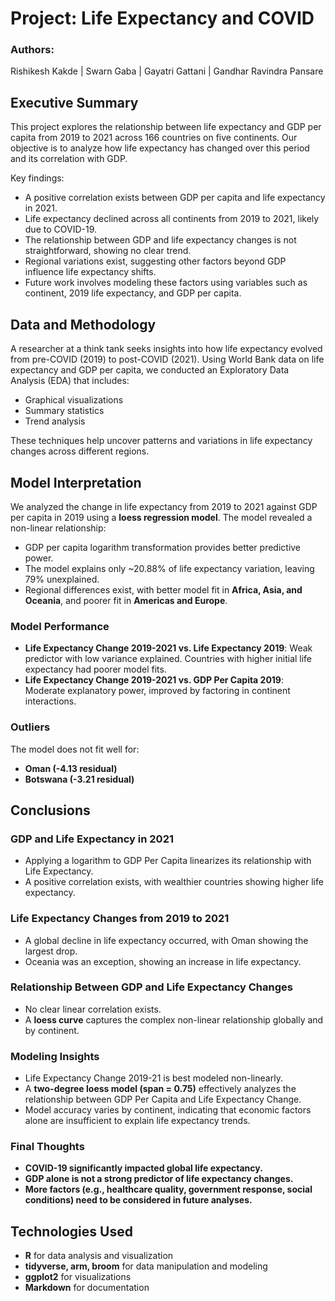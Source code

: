 # Project: Life Expectancy and COVID

### Authors:
Rishikesh Kakde | Swarn Gaba | Gayatri Gattani | Gandhar Ravindra Pansare

## Executive Summary

This project explores the relationship between life expectancy and GDP per capita from 2019 to 2021 across 166 countries on five continents. Our objective is to analyze how life expectancy has changed over this period and its correlation with GDP.

Key findings:
- A positive correlation exists between GDP per capita and life expectancy in 2021.
- Life expectancy declined across all continents from 2019 to 2021, likely due to COVID-19.
- The relationship between GDP and life expectancy changes is not straightforward, showing no clear trend.
- Regional variations exist, suggesting other factors beyond GDP influence life expectancy shifts.
- Future work involves modeling these factors using variables such as continent, 2019 life expectancy, and GDP per capita.

## Data and Methodology

A researcher at a think tank seeks insights into how life expectancy evolved from pre-COVID (2019) to post-COVID (2021). Using World Bank data on life expectancy and GDP per capita, we conducted an Exploratory Data Analysis (EDA) that includes:
- Graphical visualizations
- Summary statistics
- Trend analysis

These techniques help uncover patterns and variations in life expectancy changes across different regions.

## Model Interpretation

We analyzed the change in life expectancy from 2019 to 2021 against GDP per capita in 2019 using a **loess regression model**. The model revealed a non-linear relationship:
- GDP per capita logarithm transformation provides better predictive power.
- The model explains only ~20.88% of life expectancy variation, leaving 79% unexplained.
- Regional differences exist, with better model fit in **Africa, Asia, and Oceania**, and poorer fit in **Americas and Europe**.

### Model Performance
- **Life Expectancy Change 2019-2021 vs. Life Expectancy 2019**: Weak predictor with low variance explained. Countries with higher initial life expectancy had poorer model fits.
- **Life Expectancy Change 2019-2021 vs. GDP Per Capita 2019**: Moderate explanatory power, improved by factoring in continent interactions.

### Outliers
The model does not fit well for:
- **Oman (-4.13 residual)**
- **Botswana (-3.21 residual)**

## Conclusions

### **GDP and Life Expectancy in 2021**
- Applying a logarithm to GDP Per Capita linearizes its relationship with Life Expectancy.
- A positive correlation exists, with wealthier countries showing higher life expectancy.

### **Life Expectancy Changes from 2019 to 2021**
- A global decline in life expectancy occurred, with Oman showing the largest drop.
- Oceania was an exception, showing an increase in life expectancy.

### **Relationship Between GDP and Life Expectancy Changes**
- No clear linear correlation exists.
- A **loess curve** captures the complex non-linear relationship globally and by continent.

### **Modeling Insights**
- Life Expectancy Change 2019-21 is best modeled non-linearly.
- A **two-degree loess model (span = 0.75)** effectively analyzes the relationship between GDP Per Capita and Life Expectancy Change.
- Model accuracy varies by continent, indicating that economic factors alone are insufficient to explain life expectancy trends.

### **Final Thoughts**
- **COVID-19 significantly impacted global life expectancy.**
- **GDP alone is not a strong predictor of life expectancy changes.**
- **More factors (e.g., healthcare quality, government response, social conditions) need to be considered in future analyses.**

## Technologies Used
- **R** for data analysis and visualization
- **tidyverse, arm, broom** for data manipulation and modeling
- **ggplot2** for visualizations
- **Markdown** for documentation
